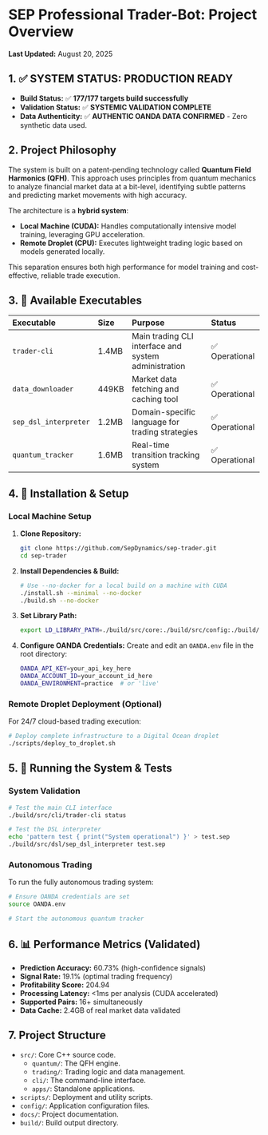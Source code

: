 # SEP Professional Trader-Bot: Project Overview

**Last Updated:** August 20, 2025

## 1. ✅ SYSTEM STATUS: PRODUCTION READY

*   **Build Status:** ✅ **177/177 targets build successfully**
*   **Validation Status:** ✅ **SYSTEMIC VALIDATION COMPLETE**
*   **Data Authenticity:** ✅ **AUTHENTIC OANDA DATA CONFIRMED** - Zero synthetic data used.

## 2. Project Philosophy

The system is built on a patent-pending technology called **Quantum Field Harmonics (QFH)**. This approach uses principles from quantum mechanics to analyze financial market data at a bit-level, identifying subtle patterns and predicting market movements with high accuracy.

The architecture is a **hybrid system**:

*   **Local Machine (CUDA):** Handles computationally intensive model training, leveraging GPU acceleration.
*   **Remote Droplet (CPU):** Executes lightweight trading logic based on models generated locally.

This separation ensures both high performance for model training and cost-effective, reliable trade execution.

## 3. 🚀 Available Executables

| Executable | Size | Purpose | Status |
| :--- | :--- | :--- | :--- |
| `trader-cli` | 1.4MB | Main trading CLI interface and system administration | ✅ Operational |
| `data_downloader` | 449KB | Market data fetching and caching tool | ✅ Operational |
| `sep_dsl_interpreter` | 1.2MB | Domain-specific language for trading strategies | ✅ Operational |
| `quantum_tracker` | 1.6MB | Real-time transition tracking system | ✅ Operational |

## 4. 🔧 Installation & Setup

### Local Machine Setup

1.  **Clone Repository:**
    ```bash
    git clone https://github.com/SepDynamics/sep-trader.git
    cd sep-trader
    ```
2.  **Install Dependencies & Build:**
    ```bash
    # Use --no-docker for a local build on a machine with CUDA
    ./install.sh --minimal --no-docker
    ./build.sh --no-docker
    ```
3.  **Set Library Path:**
    ```bash
    export LD_LIBRARY_PATH=./build/src/core:./build/src/config:./build/src/c_api
    ```
4.  **Configure OANDA Credentials:**
    Create and edit an `OANDA.env` file in the root directory:
    ```bash
    OANDA_API_KEY=your_api_key_here
    OANDA_ACCOUNT_ID=your_account_id_here
    OANDA_ENVIRONMENT=practice  # or 'live'
    ```

### Remote Droplet Deployment (Optional)

For 24/7 cloud-based trading execution:

```bash
# Deploy complete infrastructure to a Digital Ocean droplet
./scripts/deploy_to_droplet.sh
```

## 5. 🎯 Running the System & Tests

### System Validation

```bash
# Test the main CLI interface
./build/src/cli/trader-cli status

# Test the DSL interpreter
echo 'pattern test { print("System operational") }' > test.sep
./build/src/dsl/sep_dsl_interpreter test.sep
```

### Autonomous Trading

To run the fully autonomous trading system:

```bash
# Ensure OANDA credentials are set
source OANDA.env

# Start the autonomous quantum tracker
```

## 6. 📊 Performance Metrics (Validated)

*   **Prediction Accuracy:** 60.73% (high-confidence signals)
*   **Signal Rate:** 19.1% (optimal trading frequency)
*   **Profitability Score:** 204.94
*   **Processing Latency:** <1ms per analysis (CUDA accelerated)
*   **Supported Pairs:** 16+ simultaneously
*   **Data Cache:** 2.4GB of real market data validated

## 7. Project Structure

*   `src/`: Core C++ source code.
    *   `quantum/`: The QFH engine.
    *   `trading/`: Trading logic and data management.
    *   `cli/`: The command-line interface.
    *   `apps/`: Standalone applications.
*   `scripts/`: Deployment and utility scripts.
*   `config/`: Application configuration files.
*   `docs/`: Project documentation.
*   `build/`: Build output directory.
